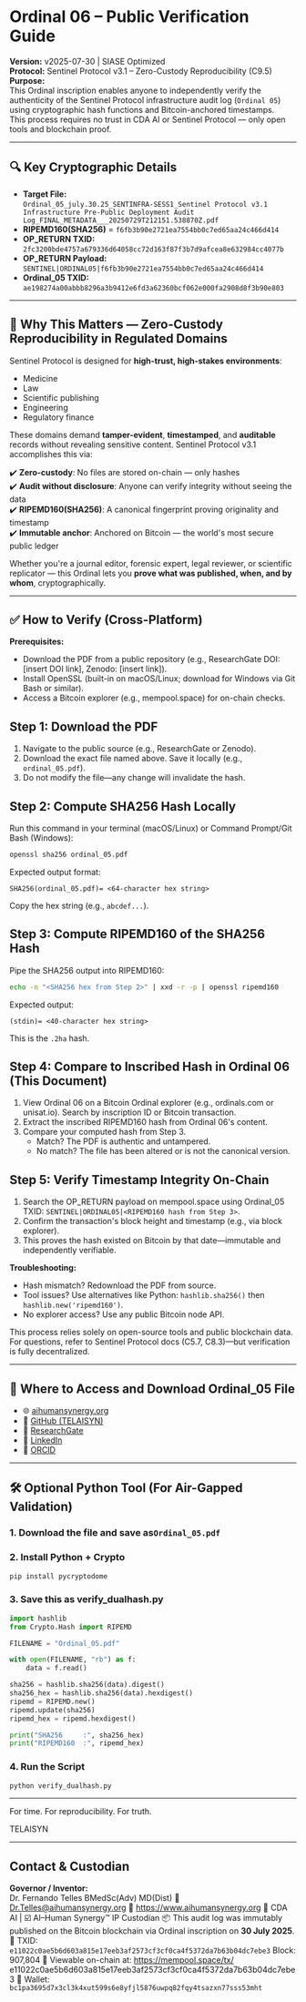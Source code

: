 # Ordinal 06 – Public Verification Guide  
**Version:** v2025-07-30 | SIASE Optimized  
**Protocol:** Sentinel Protocol v3.1 – Zero-Custody Reproducibility (C9.5)  
**Purpose:**  
This Ordinal inscription enables anyone to independently verify the authenticity of the Sentinel Protocol infrastructure audit log (`Ordinal 05`) using cryptographic hash functions and Bitcoin-anchored timestamps.  
This process requires no trust in CDA AI or Sentinel Protocol — only open tools and blockchain proof.  

---

## 🔍 Key Cryptographic Details  

- **Target File:**  
  `Ordinal_05_july.30.25_SENTINFRA-SESS1_Sentinel Protocol v3.1 Infrastructure Pre-Public Deployment Audit Log_FINAL_METADATA___20250729T212151.538870Z.pdf`  
- **RIPEMD160(SHA256)** = `f6fb3b90e2721ea7554bb0c7ed65aa24c466d414`  
- **OP_RETURN TXID:** `2fc3200bde4757a679336d64058cc72d163f87f3b7d9afcea8e632984cc4077b`  
- **OP_RETURN Payload:** `SENTINEL|ORDINAL05|f6fb3b90e2721ea7554bb0c7ed65aa24c466d414`  
- **Ordinal_05 TXID:** `ae198274a00abbb8296a3b9412e6fd3a62360bcf062e000fa2908d8f3b90e803`  

---

## 🧬 Why This Matters — Zero-Custody Reproducibility in Regulated Domains  

Sentinel Protocol is designed for **high-trust, high-stakes environments**:  
- Medicine  
- Law  
- Scientific publishing  
- Engineering  
- Regulatory finance  

These domains demand **tamper-evident**, **timestamped**, and **auditable** records without revealing sensitive content. Sentinel Protocol v3.1 accomplishes this via:  

✔️ **Zero-custody**: No files are stored on-chain — only hashes  
✔️ **Audit without disclosure**: Anyone can verify integrity without seeing the data  
✔️ **RIPEMD160(SHA256)**: A canonical fingerprint proving originality and timestamp  
✔️ **Immutable anchor**: Anchored on Bitcoin — the world's most secure public ledger  

Whether you're a journal editor, forensic expert, legal reviewer, or scientific replicator — this Ordinal lets you **prove what was published, when, and by whom**, cryptographically.  

---

## ✅ How to Verify (Cross-Platform)  

**Prerequisites:**  
- Download the PDF from a public repository (e.g., ResearchGate DOI: [insert DOI link], Zenodo: [insert link]).  
- Install OpenSSL (built-in on macOS/Linux; download for Windows via Git Bash or similar).  
- Access a Bitcoin explorer (e.g., mempool.space) for on-chain checks.  

## Step 1: Download the PDF  
1. Navigate to the public source (e.g., ResearchGate or Zenodo).  
2. Download the exact file named above. Save it locally (e.g., `ordinal_05.pdf`).  
3. Do not modify the file—any change will invalidate the hash.  

## Step 2: Compute SHA256 Hash Locally  
Run this command in your terminal (macOS/Linux) or Command Prompt/Git Bash (Windows):  

```bash  
openssl sha256 ordinal_05.pdf  
```  

Expected output format:  
```
SHA256(ordinal_05.pdf)= <64-character hex string>  
```  

Copy the hex string (e.g., `abcdef...`).  

## Step 3: Compute RIPEMD160 of the SHA256 Hash  
Pipe the SHA256 output into RIPEMD160:  

```bash  
echo -n "<SHA256 hex from Step 2>" | xxd -r -p | openssl ripemd160  
```  

Expected output:  
```
(stdin)= <40-character hex string>  
```  

This is the `.2ha` hash.  

## Step 4: Compare to Inscribed Hash in Ordinal 06 (This Document) 
1. View Ordinal 06 on a Bitcoin Ordinal explorer (e.g., ordinals.com or unisat.io). Search by inscription ID or Bitcoin transaction.  
2. Extract the inscribed RIPEMD160 hash from Ordinal 06's content.  
3. Compare your computed hash from Step 3.  
   - Match? The PDF is authentic and untampered.  
   - No match? The file has been altered or is not the canonical version.  

## Step 5: Verify Timestamp Integrity On-Chain  
1. Search the OP_RETURN payload on mempool.space using Ordinal_05 TXID: `SENTINEL|ORDINAL05|<RIPEMD160 hash from Step 3>`.  
2. Confirm the transaction's block height and timestamp (e.g., via block explorer).  
3. This proves the hash existed on Bitcoin by that date—immutable and independently verifiable.  

**Troubleshooting:**  
- Hash mismatch? Redownload the PDF from source.  
- Tool issues? Use alternatives like Python: `hashlib.sha256()` then `hashlib.new('ripemd160')`.  
- No explorer access? Use any public Bitcoin node API.  

This process relies solely on open-source tools and public blockchain data. For questions, refer to Sentinel Protocol docs (C5.7, C8.3)—but verification is fully decentralized.  

---

## 📁 Where to Access and Download Ordinal_05 File

- 🌐 [aihumansynergy.org](https://aihumansynergy.org)  
- 💾 [GitHub (TELAISYN)](https://github.com/TELAISYN)  
- 🧪 [ResearchGate](https://www.researchgate.net/profile/Fernando-Telles)  
- 🔗 [LinkedIn](https://www.linkedin.com/in/dr-fernando-telles)  
- 🧾 [ORCID](https://orcid.org/0000-0003-2379-2875)  

---

## 🛠 Optional Python Tool (For Air-Gapped Validation)

### 1. Download the file and save as`Ordinal_05.pdf`

### 2. Install Python + Crypto
```bash
pip install pycryptodome
```

### 3. Save this as verify_dualhash.py
```python
import hashlib
from Crypto.Hash import RIPEMD

FILENAME = "Ordinal_05.pdf"

with open(FILENAME, "rb") as f:
    data = f.read()

sha256 = hashlib.sha256(data).digest()
sha256_hex = hashlib.sha256(data).hexdigest()
ripemd = RIPEMD.new()
ripemd.update(sha256)
ripemd_hex = ripemd.hexdigest()

print("SHA256     :", sha256_hex)
print("RIPEMD160  :", ripemd_hex)
```

### 4. Run the Script
```bash
python verify_dualhash.py
```

---

For time. 
For reproducibility.
For truth. 

TELAISYN

---

## Contact & Custodian

**Governor / Inventor:**  
Dr. Fernando Telles BMedSc(Adv) MD(Dist) 
📧 Dr.Telles@aihumansynergy.org 
🔗 https://www.aihumansynergy.org
🔐 CDA AI | ☑️ AI–Human Synergy™ IP Custodian 
📦 This audit log was immutably published on the Bitcoin blockchain via Ordinal inscription on **30 July 2025**.  
🔗 TXID: `e11022c0ae5b6d603a815e17eeb3af2573cf3cf0ca4f5372da7b63b04dc7ebe3` Block: 907,804
🧾 Viewable on-chain at: https://mempool.space/tx/
e11022c0ae5b6d603a815e17eeb3af2573cf3cf0ca4f5372da7b63b04dc7ebe3
🔗 Wallet: `bc1pa3695d7x3cl3k4xut599s6e8yfjl5876uwpq82fqy4tsazxn77sss53mht`

